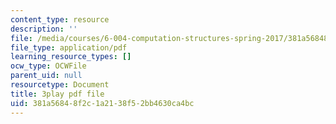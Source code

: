 ```yaml
---
content_type: resource
description: ''
file: /media/courses/6-004-computation-structures-spring-2017/381a56848f2c1a2138f52bb4630ca4bc_M278hILkZlE.pdf
file_type: application/pdf
learning_resource_types: []
ocw_type: OCWFile
parent_uid: null
resourcetype: Document
title: 3play pdf file
uid: 381a5684-8f2c-1a21-38f5-2bb4630ca4bc
---
```

